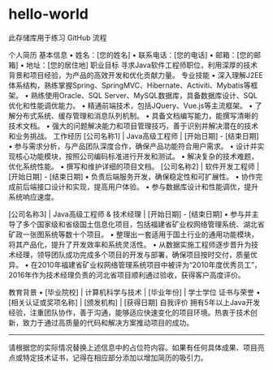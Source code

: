 # hello-world
此存储库用于练习 GitHub 流程

个人简历
基本信息
•	姓名：[您的姓名]
•	联系电话：[您的电话]
•	邮箱：[您的邮箱]
•	地址：[您的居住地]
职业目标 寻求Java软件工程师职位，利用深厚的技术背景和项目经验，为产品的高效开发和优化贡献力量。
专业技能
•	深入理解J2EE体系结构，熟练掌握Spring、SpringMVC、Hibernate、Activiti、Mybatis等框架。
•	熟练使用Oracle、SQL Server、MySQL数据库，具备数据库设计、SQL优化和性能调优能力。
•	精通前端技术，包括JQuery、Vue.js等主流框架。
•	了解分布式系统、缓存管理和消息队列机制。
•	具备文档编写能力，能撰写清晰的技术文档。
•	强大的问题解决能力和项目管理技巧，善于识别并解决潜在的技术和业务挑战。
工作经历 
[公司名称1] | Java高级工程师 | [开始日期] - [结束日期]
•	参与需求分析，与产品团队深度合作，确保产品功能符合用户需求。
•	设计并实现核心功能模块，按照公司编码标准进行开发和测试。
•	解决复杂的技术难题，优化系统性能。
•	撰写和维护详细的项目文档。
[公司名称2] | 软件开发工程师 | [开始日期] - [结束日期]
•	负责后端服务开发，确保稳定性和可扩展性。
•	协作完成前后端接口设计和实现，提高用户体验。
•	参与数据库设计和性能调优，提升系统响应速度。

[公司名称3] | Java高级工程师 & 技术经理 | [开始日期] - [结束日期]
•	参与并主导了多个国家级和省级国土信息化项目，包括福建省矿业权网络管理系统、湖北省矿政一张图系统等数十个项目。
•	整理出一套适用于国土行业的通用功能模块，将其产品化，提升了开发效率和系统灵活性。
•	从数据实施工程师逐步晋升为技术经理，领导团队成功完成多个项目的开发与部署，确保项目按时交付，质量优异。
•	在2010年福建省矿业权网络管理系统项目中被评为“2010年度优秀员工”，2016年作为技术经理负责的河北省项目顺利通过验收，获得客户高度评价。

教育背景
•	[毕业院校] | 计算机科学与技术 | [毕业年份] | 学士学位
证书与荣誉
•	[相关认证或奖项名称] | [颁发机构] | [获得日期]
自我评价 拥有5年以上Java开发经验，注重团队协作，善于沟通，能够适应快速变化的项目环境。热衷于技术创新，致力于通过高质量的代码和解决方案推动项目的成功。
________________________________________
请根据您的实际情况替换上述信息中的占位符内容。如果有任何具体成果、项目亮点或特定技术证书，记得在相应部分添加以增加简历的吸引力。


